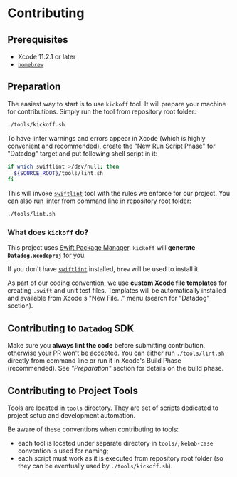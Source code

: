 # Contributing

## Prerequisites

* Xcode 11.2.1 or later
* [`homebrew`](https://brew.sh)

## Preparation

The easiest way to start is to use `kickoff` tool. It will prepare your machine for contributions. Simply run the tool from repository root folder:
```bash
./tools/kickoff.sh
```

To have linter warnings and errors appear in Xcode (which is highly convenient and recommended), create the "New Run Script Phase" for "Datadog" target and put following shell script in it:
```bash
if which swiftlint >/dev/null; then
  ${SOURCE_ROOT}/tools/lint.sh
fi
```
This will invoke [`swiftlint`](https://github.com/realm/SwiftLint) tool with the rules we enforce for our project. You can also run linter from command line in repository root folder:
```bash
./tools/lint.sh
```

### What does `kickoff` do?

This project uses [Swift Package Manager](https://swift.org/package-manager/). `kickoff` will **generate `Datadog.xcodeproj`** for you.

If you don't have [`swiftlint`](https://github.com/realm/SwiftLint) installed, `brew` will be used to install it. 

As part of our coding convention, we use **custom Xcode file templates** for creating `.swift` and unit test files. Templates will be automatically installed and available from Xcode's "New File..." menu (search for "Datadog" section).

## Contributing to `Datadog` SDK

Make sure  you **always lint the code** before submitting contribution, otherwise your PR won't be accepted. You can either run `./tools/lint.sh` directly from command line or run it in Xcode's Build Phase (recommended). See _"Preparation"_ section for details on the build phase. 

## Contributing to Project Tools

Tools are located in `tools` directory. They are set of scripts dedicated to project setup and development automation. 

Be aware of these conventions when contributing to tools:
* each tool is located under separate directory in `tools/`, `kebab-case` convention is used for naming;
* each script must work as it is executed from repository root folder (so they can be eventually used by `./tools/kickoff.sh`).

